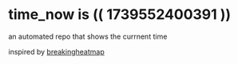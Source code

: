 # time_now is (( 1739552400391 ))

an automated repo that shows the currnent time

inspired by [breakingheatmap](https://github.com/breakingheatmap/breakingheatmap)